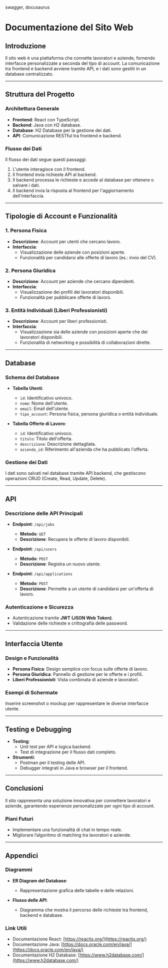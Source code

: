 
swagger, docusaurus

# **Documentazione del Sito Web**

## **Introduzione**
Il sito web è una piattaforma che connette lavoratori e aziende, fornendo interfacce personalizzate a seconda del tipo di account. La comunicazione tra frontend e backend avviene tramite API, e i dati sono gestiti in un database centralizzato.

---

## **Struttura del Progetto**

### **Architettura Generale**
- **Frontend**: React con TypeScript.
- **Backend**: Java con H2 database.
- **Database**: H2 Database per la gestione dei dati.
- **API**: Comunicazione RESTful tra frontend e backend.

### **Flusso dei Dati**
Il flusso dei dati segue questi passaggi:
1. L'utente interagisce con il frontend.
2. Il frontend invia richieste API al backend.
3. Il backend processa le richieste e accede al database per ottenere o salvare i dati.
4. Il backend invia la risposta al frontend per l'aggiornamento dell'interfaccia.

---

## **Tipologie di Account e Funzionalità**

### **1. Persona Fisica**
- **Descrizione**: Account per utenti che cercano lavoro.
- **Interfaccia**:
  - Visualizzazione delle aziende con posizioni aperte.
  - Funzionalità per candidarsi alle offerte di lavoro (es.: invio del CV).

### **2. Persona Giuridica**
- **Descrizione**: Account per aziende che cercano dipendenti.
- **Interfaccia**:
  - Visualizzazione dei profili dei lavoratori disponibili.
  - Funzionalità per pubblicare offerte di lavoro.

### **3. Entità Individuali (Liberi Professionisti)**
- **Descrizione**: Account per liberi professionisti.
- **Interfaccia**:
  - Visualizzazione sia delle aziende con posizioni aperte che dei lavoratori disponibili.
  - Funzionalità di networking e possibilità di collaborazioni dirette.

---

## **Database**

### **Schema del Database**
- **Tabella Utenti**:
  - `id`: Identificativo univoco.
  - `nome`: Nome dell'utente.
  - `email`: Email dell'utente.
  - `tipo_account`: Persona fisica, persona giuridica o entità individuale.
  
- **Tabella Offerte di Lavoro**:
  - `id`: Identificativo univoco.
  - `titolo`: Titolo dell'offerta.
  - `descrizione`: Descrizione dettagliata.
  - `azienda_id`: Riferimento all'azienda che ha pubblicato l'offerta.

### **Gestione dei Dati**
I dati sono salvati nel database tramite API backend, che gestiscono operazioni CRUD (Create, Read, Update, Delete).

---

## **API**

### **Descrizione delle API Principali**
- **Endpoint**: `/api/jobs`  
  - **Metodo**: `GET`  
  - **Descrizione**: Recupera le offerte di lavoro disponibili.  

- **Endpoint**: `/api/users`  
  - **Metodo**: `POST`  
  - **Descrizione**: Registra un nuovo utente.

- **Endpoint**: `/api/applications`  
  - **Metodo**: `POST`  
  - **Descrizione**: Permette a un utente di candidarsi per un'offerta di lavoro.

### **Autenticazione e Sicurezza**
- Autenticazione tramite **JWT (JSON Web Token)**.
- Validazione delle richieste e crittografia delle password.

---

## **Interfaccia Utente**

### **Design e Funzionalità**
- **Persona Fisica**: Design semplice con focus sulle offerte di lavoro.
- **Persona Giuridica**: Pannello di gestione per le offerte e i profili.
- **Liberi Professionisti**: Vista combinata di aziende e lavoratori.

### **Esempi di Schermate**
Inserire screenshot o mockup per rappresentare le diverse interfacce utente.

---

## **Testing e Debugging**
- **Testing**:
  - Unit test per API e logica backend.
  - Test di integrazione per il flusso dati completo.
- **Strumenti**:
  - Postman per il testing delle API.
  - Debugger integrati in Java e browser per il frontend.

---

## **Conclusioni**
Il sito rappresenta una soluzione innovativa per connettere lavoratori e aziende, garantendo esperienze personalizzate per ogni tipo di account. 

### **Piani Futuri**
- Implementare una funzionalità di chat in tempo reale.
- Migliorare l’algoritmo di matching tra lavoratori e aziende.

---

## **Appendici**
### **Diagrammi**
- **ER Diagram del Database**:
  - Rappresentazione grafica delle tabelle e delle relazioni.
  
- **Flusso delle API**:
  - Diagramma che mostra il percorso delle richieste tra frontend, backend e database.

### **Link Utili**
- Documentazione React: [https://reactjs.org/](https://reactjs.org/)
- Documentazione Java: [https://docs.oracle.com/en/java/](https://docs.oracle.com/en/java/)
- Documentazione H2 Database: [https://www.h2database.com/](https://www.h2database.com/)


